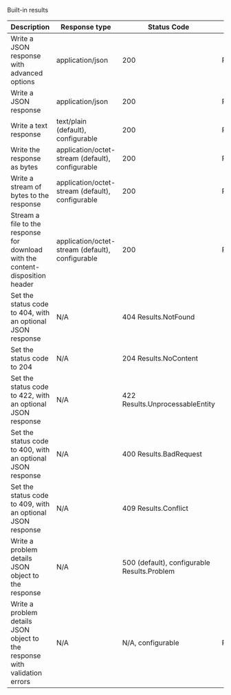 Built-in results

| Description                                                                    | Response type                                    | Status Code                                 | API                      |
| ------------------------------------------------------------------------------ | ------------------------------------------------ | ------------------------------------------- | ------------------------ |
| Write a JSON response with advanced options                                    | application/json                                 | 200                                         | Results.Json             |
| Write a JSON response                                                          | application/json                                 | 200                                         | Results.Ok               |
| Write a text response                                                          | text/plain (default), configurable               | 200                                         | Results.Text             |
| Write the response as bytes                                                    | application/octet-stream (default), configurable | 200                                         | Results.Bytes            |
| Write a stream of bytes to the response                                        | application/octet-stream (default), configurable | 200                                         | Results.Stream           |
| Stream a file to the response for download with the content-disposition header | application/octet-stream (default), configurable | 200                                         | Results.File             |
| Set the status code to 404, with an optional JSON response                     | N/A                                              | 404 Results.NotFound                        |
| Set the status code to 204                                                     | N/A                                              | 204 Results.NoContent                       |
| Set the status code to 422, with an optional JSON response                     | N/A                                              | 422 Results.UnprocessableEntity             |
| Set the status code to 400, with an optional JSON response                     | N/A                                              | 400 Results.BadRequest                      |
| Set the status code to 409, with an optional JSON response                     | N/A                                              | 409 Results.Conflict                        |
| Write a problem details JSON object to the response                            | N/A                                              | 500 (default), configurable Results.Problem |
| Write a problem details JSON object to the response with validation errors     | N/A                                              | N/A, configurable                           | Results.ValidationProble |
